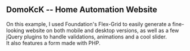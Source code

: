 ## DomoKcK -- Home Automation Website

On this example, I used Foundation's Flex-Grid to easily generate a fine-looking website on both mobile and desktop versions, as well as a few jQuery plugins to handle validations, animations and a cool slider.  
It also features a form made with PHP.